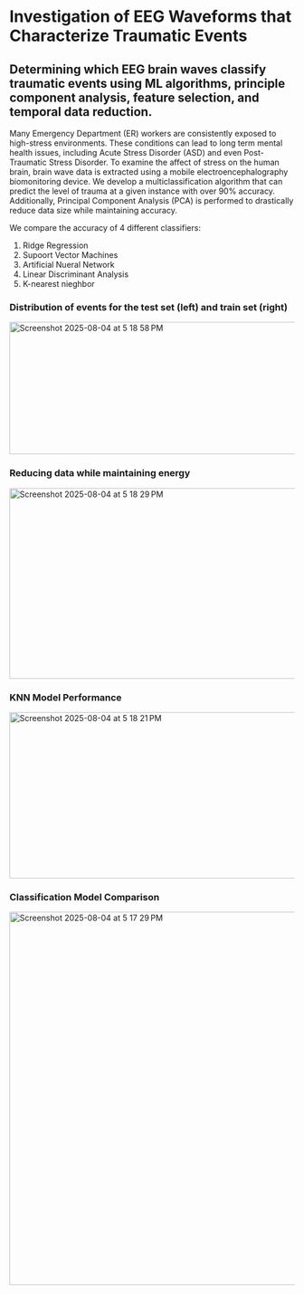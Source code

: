 # Investigation of EEG Waveforms that Characterize Traumatic Events
## Determining which EEG brain waves classify traumatic events using ML algorithms, principle component analysis, feature selection, and temporal data reduction. 

Many Emergency Department (ER) workers are consistently exposed to high-stress environments. These conditions can lead to long term mental health issues, including Acute Stress Disorder (ASD) and even Post-Traumatic Stress Disorder. To examine the affect of stress on the human brain, brain wave data is extracted using a mobile electroencephalography biomonitoring device. We develop a multiclassification algorithm that can predict the level of trauma at a given instance with over 90\% accuracy. Additionally, Principal Component Analysis (PCA) is performed to drastically reduce data size while maintaining accuracy.

We compare the accuracy of 4 different classifiers: 
1. Ridge Regression
2. Supoort Vector Machines
3. Artificial Nueral Network
4. Linear Discriminant Analysis
5. K-nearest nieghbor

### Distribution of events for the test set (left) and train set (right) 
<img width="619" height="234" alt="Screenshot 2025-08-04 at 5 18 58 PM" src="https://github.com/user-attachments/assets/31d71bde-5a45-45bd-b1c5-0da1e3ca718a" />

### Reducing data while maintaining energy 
<img width="615" height="337" alt="Screenshot 2025-08-04 at 5 18 29 PM" src="https://github.com/user-attachments/assets/c786074d-fc11-485a-bf67-5fcdbd57f305" />

### KNN Model Performance
<img width="587" height="294" alt="Screenshot 2025-08-04 at 5 18 21 PM" src="https://github.com/user-attachments/assets/49e45a6c-5ab1-4c8d-8a54-7fb0cdc8a7f2" />

### Classification Model Comparison
<img width="728" height="660" alt="Screenshot 2025-08-04 at 5 17 29 PM" src="https://github.com/user-attachments/assets/58f7d694-ab76-45ee-a43d-dd6a84f672ab" />
